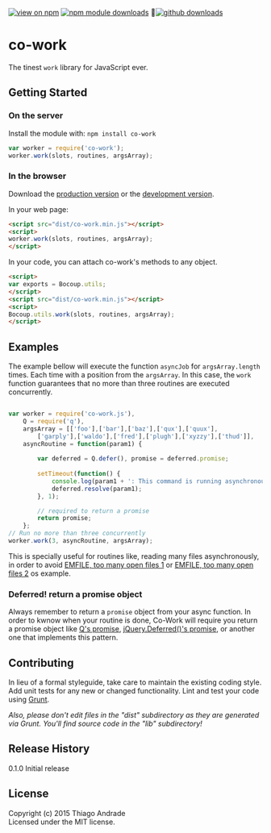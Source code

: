 [![view on npm](http://img.shields.io/npm/v/co-work.svg)](https://www.npmjs.org/package/co-work)
[![npm module downloads](https://img.shields.io/npm/dt/co-work.svg)](https://www.npmjs.org/package/co-work)
[![github downloads](https://img.shields.io/github/downloads/thiagoh/co-work/total.svg)](https://github.com/thiagoh/co-work)


<a name="module_co-work"></a>
# co-work

The tinest `work` library for JavaScript ever.

## Getting Started
### On the server
Install the module with: `npm install co-work`

```javascript
var worker = require('co-work');
worker.work(slots, routines, argsArray); 
```

### In the browser
Download the [production version][min] or the [development version][max].

[min]: https://raw.github.com/thiagoh/co-work/master/dist/co-work.min.js
[max]: https://raw.github.com/thiagoh/co-work/master/dist/co-work.js

In your web page:

```html
<script src="dist/co-work.min.js"></script>
<script>
worker.work(slots, routines, argsArray);
</script>
```

In your code, you can attach co-work's methods to any object.

```html
<script>
var exports = Bocoup.utils;
</script>
<script src="dist/co-work.min.js"></script>
<script>
Bocoup.utils.work(slots, routines, argsArray);
</script>
```

## Examples

The example bellow will execute the function `asyncJob` for `argsArray.length` times. Each time with a position from the `argsArray`. In this case, the `work` function guarantees that no more than three routines are executed concurrently. 

```js

var worker = require('co-work.js'),
    Q = require('q'),
    argsArray = [['foo'],['bar'],['baz'],['qux'],['quux'],
        ['garply'],['waldo'],['fred'],['plugh'],['xyzzy'],['thud']],
    asyncRoutine = function(param1) {
    
        var deferred = Q.defer(), promise = deferred.promise;
    
        setTimeout(function() {
            console.log(param1 + ': This command is running asynchronously');
            deferred.resolve(param1);
        }, 1);

        // required to return a promise
        return promise;
    };
// Run no more than three concurrently
worker.work(3, asyncRoutine, argsArray);
```

 This is specially useful for routines like, reading many files asynchronously, in order to avoid [EMFILE, too many open files 1](http://stackoverflow.com/questions/8965606/node-and-error-emfile-too-many-open-files) or [EMFILE, too many open files 2](http://stackoverflow.com/questions/19981065/nodejs-error-emfile-too-many-open-files-on-mac-for) os example. 

### Deferred! return a promise object  

Always remember to return a `promise` object from your async function. In order to kwnow when your routine is done, Co-Work will require you return a promise object like [Q's promise](https://github.com/kriskowal/q), [jQuery.Deferred()'s promise](https://api.jquery.com/category/deferred-object/), or another one that implements this pattern.

## Contributing
In lieu of a formal styleguide, take care to maintain the existing coding style. Add unit tests for any new or changed functionality. Lint and test your code using [Grunt](http://gruntjs.com/).

_Also, please don't edit files in the "dist" subdirectory as they are generated via Grunt. You'll find source code in the "lib" subdirectory!_

## Release History

0.1.0 Initial release

## License
Copyright (c) 2015 Thiago Andrade  
Licensed under the MIT license.
